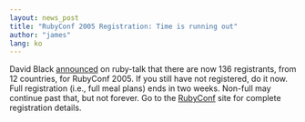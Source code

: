 ```yaml
---
layout: news_post
title: "RubyConf 2005 Registration: Time is running out"
author: "james"
lang: ko
---
```


David Black [announced][1] on ruby-talk that there are now 136
registrants, from 12 countries, for RubyConf 2005. If you still have not
registered, do it now. Full registration (i.e., full meal plans) ends in
two weeks. Non-full may continue past that, but not forever. Go to the
[RubyConf][2] site for complete registration details.



[1]: http://blade.nagaokaut.ac.jp/cgi-bin/scat.rb/ruby/ruby-talk/154337 
[2]: http://www.rubyconf.org 
